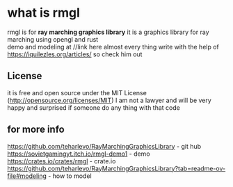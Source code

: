 # what is rmgl
rmgl is for **ray marching graphics library**
it is a graphics library for ray marching using opengl and rust  
demo and modeling at //link here
almost every thing write with the help of https://iquilezles.org/articles/ so check him out 
## License
it is free and open source under the MIT License (http://opensource.org/licenses/MIT)
I am not a lawyer and will be very happy and surprised if someone do any thing with that code 

## for more info
https://github.com/teharlevo/RayMarchingGraphicsLibrary - git hub
https://sovietgamingyt.itch.io/rmgl-demo1 - demo
https://crates.io/crates/rmgl - crate.io 
https://github.com/teharlevo/RayMarchingGraphicsLibrary?tab=readme-ov-file#modeling - how to model